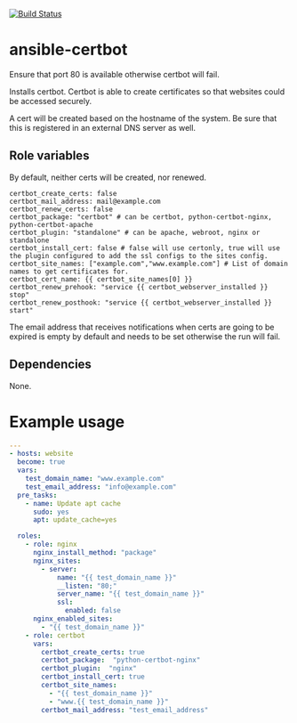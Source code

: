 [![Build Status](https://travis-ci.org/030/ansible-certbot.svg?branch=master)](https://travis-ci.org/030/ansible-certbot)

# ansible-certbot

Ensure that port 80 is available otherwise certbot will fail.

Installs certbot. Certbot is able to create certificates so that websites could be accessed securely.

A cert will be created based on the hostname of the system. Be sure that this is registered in an external DNS server as well.

## Role variables

By default, neither certs will be created, nor renewed.

    certbot_create_certs: false
    certbot_mail_address: mail@example.com
    certbot_renew_certs: false
    certbot_package: "certbot" # can be certbot, python-certbot-nginx, python-certbot-apache
    certbot_plugin: "standalone" # can be apache, webroot, nginx or standalone
    certbot_install_cert: false # false will use certonly, true will use the plugin configured to add the ssl configs to the sites config.
    certbot_site_names: ["example.com","www.example.com"] # List of domain names to get certificates for.
    certbot_cert_name: {{ certbot_site_names[0] }}
    certbot_renew_prehook: "service {{ certbot_webserver_installed }} stop"
    certbot_renew_posthook: "service {{ certbot_webserver_installed }} start"

The email address that receives notifications when certs are going to be expired is empty by default and needs to be set otherwise the run will fail.

## Dependencies

None.

# Example usage

```yml
---
- hosts: website
  become: true
  vars:
    test_domain_name: "www.example.com"
    test_email_address: "info@example.com"
  pre_tasks:
    - name: Update apt cache
      sudo: yes
      apt: update_cache=yes

  roles:
    - role: nginx
      nginx_install_method: "package"
      nginx_sites:
        - server:
            name: "{{ test_domain_name }}"
            __listen: "80;"
            server_name: "{{ test_domain_name }}"
            ssl:
              enabled: false
      nginx_enabled_sites:
        - "{{ test_domain_name }}"
    - role: certbot
      vars:
        certbot_create_certs: true
        certbot_package:  "python-certbot-nginx"
        certbot_plugin:  "nginx"
        certbot_install_cert: true
        certbot_site_names:
          - "{{ test_domain_name }}"
          - "www.{{ test_domain_name }}"
        certbot_mail_address: "test_email_address"
